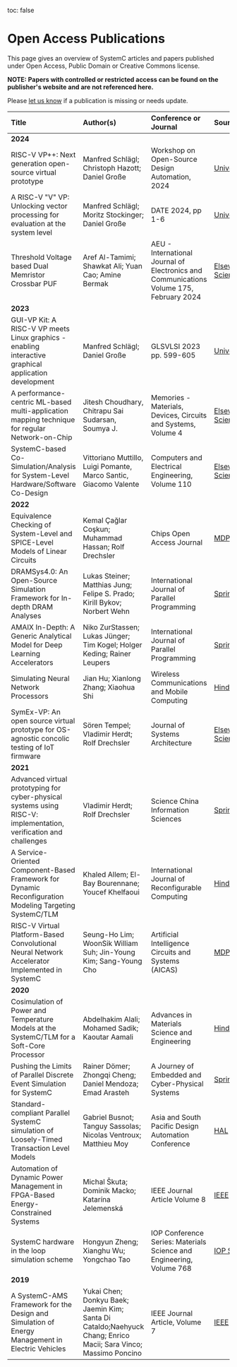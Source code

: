 toc: false

# Open Access Publications

This page gives an overview of SystemC articles and papers published under Open Access, Public Domain or Creative Commons license.

**NOTE: Papers with controlled or restricted access can be found on the publisher's website and are not referenced here.**

Please [let us know][issues] if a publication is missing or needs update.


| Title          | Author(s)   | Conference or Journal   | Source    |
| :------------- | :---------- | :---------------------- | :----------- |
| **2024** |
| RISC-V VP++: Next generation open-source virtual prototype | Manfred Schlägl; Christoph Hazott; Daniel Große | Workshop on Open-Source Design Automation, 2024| [University][2024_1] |
| A RISC-V "V" VP: Unlocking vector processing for evaluation at the system level | Manfred Schlägl; Moritz Stockinger; Daniel Große | DATE 2024, pp 1-6 | [University][2024_2] |
| Threshold Voltage based Dual Memristor Crossbar PUF | Aref Al-Tamimi; Shawkat Ali; Yuan Cao; Amine Bermak | AEU - International Journal of Electronics and Communications Volume 175, February 2024 | [Elsevier / ScienceDirect][2024_3] | 
| **2023** |
| GUI-VP Kit: A RISC-V VP meets Linux graphics - enabling interactive graphical application development | Manfred Schlägl; Daniel Große | GLSVLSI 2023 pp. 599-605 | [University][2023_3] |
| A performance-centric ML-based multi-application mapping technique for regular Network-on-Chip | Jitesh Choudhary, Chitrapu Sai Sudarsan, Soumya J. | Memories - Materials, Devices, Circuits and Systems, Volume 4 | [Elsevier / ScienceDirect][2023_2] |
| SystemC-based Co-Simulation/Analysis for System-Level Hardware/Software Co-Design | Vittoriano Muttillo, Luigi Pomante, Marco Santic, Giacomo Valente | Computers and Electrical Engineering, Volume 110 | [Elsevier / ScienceDirect][2023_1] |
| **2022** |
| Equivalence Checking of System-Level and SPICE-Level Models of Linear Circuits | Kemal Çağlar Coşkun; Muhammad Hassan; Rolf Drechsler | Chips Open Access Journal | [MDPI][2022_5] |
| DRAMSys4.0: An Open-Source Simulation Framework for In-depth DRAM Analyses | Lukas Steiner; Matthias Jung; Felipe S. Prado; Kirill Bykov; Norbert Wehn  | International Journal of Parallel Programming  | [Springer Link][2022_1] |
| AMAIX In-Depth: A Generic Analytical Model for Deep Learning Accelerators | Niko ZurStassen; Lukas Jünger; Tim Kogel; Holger Keding; Rainer Leupers | International Journal of Parallel Programming  | [Springer Link][2022_2] |
| Simulating Neural Network Processors | Jian Hu; Xianlong Zhang; Xiaohua Shi | Wireless Communications and Mobile Computing | [Hindawi][2022_3] |
| SymEx-VP: An open source virtual prototype for OS-agnostic concolic testing of IoT firmware | Sören Tempel; Vladimir Herdt; Rolf Drechsler | Journal of Systems Architecture | [Elsevier / ScienceDirect][2022_4] |
| **2021** |
| Advanced virtual prototyping for cyber-physical systems using RISC-V: implementation, verification and challenges | Vladimir Herdt; Rolf Drechsler | Science China Information Sciences | [Springer Link][2021_1] |
| A Service-Oriented Component-Based Framework for Dynamic Reconfiguration Modeling Targeting SystemC/TLM | Khaled Allem; El-Bay Bourennane; Youcef Khelfaoui | International Journal of Reconfigurable Computing | [Hindawi][2021_2] |
| RISC-V Virtual Platform-Based Convolutional Neural Network Accelerator Implemented in SystemC | Seung-Ho Lim; WoonSik William Suh; Jin-Young Kim; Sang-Young Cho | Artificial Intelligence Circuits and Systems (AICAS) | [MDPI][2021_3]
| **2020** |
| Cosimulation of Power and Temperature Models at the SystemC/TLM for a Soft-Core Processor | Abdelhakim Alali; Mohamed Sadik; Kaoutar Aamali | Advances in Materials Science and Engineering | [Hindawi][2020_1] |
| Pushing the Limits of Parallel Discrete Event Simulation for SystemC | Rainer Dömer; Zhongqi Cheng; Daniel Mendoza; Emad Arasteh | A Journey of Embedded and Cyber-Physical Systems | [Springer Link][2020_2] |
| Standard-compliant Parallel SystemC simulation of Loosely-Timed Transaction Level Models |  Gabriel Busnot; Tanguy Sassolas; Nicolas Ventroux; Matthieu Moy | Asia and South Pacific Design Automation Conference | [HAL][2020_3] |
| Automation of Dynamic Power Management in FPGA-Based Energy-Constrained Systems | Michal Škuta; Dominik Macko; Katarína Jelemenská | IEEE Journal Article Volume 8 | [IEEE][2020_4] |
| SystemC hardware in the loop simulation scheme |  Hongyun Zheng; Xianghu Wu; Yongchao Tao | IOP Conference Series: Materials Science and Engineering, Volume 768 | [IOP Science][2020_5] |
| **2019** |
| A SystemC-AMS Framework for the Design and Simulation of Energy Management in Electric Vehicles | Yukai Chen; Donkyu Baek; Jaemin Kim; Santa Di Cataldo;Naehyuck Chang; Enrico Macii; Sara Vinco; Massimo Poncino | IEEE Journal Article, Volume 7 | [IEEE][2019_1] |
<!--
| **2013** |
| Facilitating the design of fault tolerance in transaction level SystemC programs | Ali Ebnenasir; RezaHajisheykhi ;Sandeep S. Kulkarni | Theoretical Computer Science, Volume 496 | [Elsevier / ScienceDirect][2013_1] |
| **2010** |
| On Mixed Abstraction, Languages, and Simulation Approach to Refinement with SystemC AMS | Yaseen Zaidi; Christoph Grimm; Jan Haase  | EURASIP Journal on Embedded Systems, Volume 20 | [Springer Link][2010_1] |
| **2006** |
| Modeling of a new 2D Acceleration Sensor Array using SystemC-AMS | Erik Markert; Marco Dienel; Goeran Herrmann; Dietmar Mueller; Ulrich Heinkel | Journal of Physics, Volume 34 | [IOP Science][2006_1] |
-->

[2024_1]: https://ics.jku.at/files/2024OSDA_RISCV-VP-plusplus.pdf
[2024_2]: https://ics.jku.at/files/2024DATE_RISCV-VP-plusplus_RVV.pdf
[2024_3]: https://www.sciencedirect.com/science/article/pii/S1434841123004867

[2023_1]: https://www.sciencedirect.com/science/article/pii/S0045790623002276
[2023_2]: https://www.sciencedirect.com/science/article/pii/S2773064623000361
[2023_3]: https://ics.jku.at/files/2023GLSVLSI_GUI-VP_Kit.pdf

[2022_1]: https://link.springer.com/article/10.1007/s10766-022-00727-4
[2022_2]: https://link.springer.com/article/10.1007/s10766-022-00728-3
[2022_3]: https://www.hindawi.com/journals/wcmc/2022/7500195/
[2022_4]: https://www.sciencedirect.com/science/article/pii/S1383762122000480
[2022_5]: https://www.mdpi.com/2674-0729/1/1/6

[2021_1]: https://link.springer.com/article/10.1007/s11432-020-3308-4
[2021_2]: https://www.hindawi.com/journals/ijrc/2021/5584391/
[2021_3]: https://www.mdpi.com/2079-9292/10/13/1514

[2020_1]: https://www.hindawi.com/journals/amse/2020/2567915/
[2020_2]: https://link.springer.com/chapter/10.1007/978-3-030-47487-4_7
[2020_3]: https://hal.archives-ouvertes.fr/hal-02416253/
[2020_4]: https://ieeexplore.ieee.org/document/9189856
[2020_5]: https://iopscience.iop.org/article/10.1088/1757-899X/768/7/072029

[2019_1]: https://ieeexplore.ieee.org/document/8648435

<!--
[2013_1]: https://www.sciencedirect.com/science/article/pii/S0304397512010407

[2010_1]: https://link.springer.com/article/10.1155/2010/489365

[2006_1]: https://iopscience.iop.org/article/10.1088/1742-6596/34/1/042
-->
[issues]: https://github.com/accellera-official/systemc.org/issues